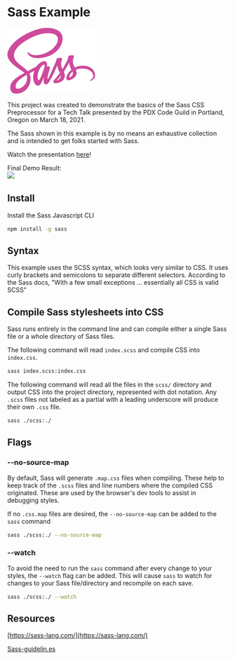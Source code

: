 # Sass Example

<img src="https://raw.githubusercontent.com/keegangood/sass_talk/master/sass-logo.png" width=200/>

This project was created to demonstrate the basics of the Sass CSS Preprocessor for a Tech Talk presented by the PDX Code Guild in Portland, Oregon on March 18, 2021.

The Sass shown in this example is by no means an exhaustive collection and is intended to get folks started with Sass.

Watch the presentation [here](https://www.youtube.com/watch?v=RhX2rb10AC4)!

Final Demo Result:
<br/>
<img src="/sass-demo.gif" width=800>

## Install

Install the Sass Javascript CLI

```bash
npm install -g sass
```

## Syntax

This example uses the SCSS syntax, which looks very similar to CSS. It uses curly brackets and semicolons to separate different selectors. According to the Sass docs, "With a few small exceptions ... essentially all CSS is valid SCSS"

## Compile Sass stylesheets into CSS

Sass runs entirely in the command line and can compile either a single Sass file or a whole directory of Sass files.

The following command will read `index.scss` and compile CSS into `index.css`.

```bash
sass index.scss:index.css
```

The following command will read all the files in the `scss/` directory and output CSS into the project directory, represented with dot notation. Any `.scss` files not labeled as a partial with a leading underscore will produce their own `.css` file.

```bash
sass ./scss:./
```

## Flags

### --no-source-map

By default, Sass will generate `.map.css` files when compiling. These help to keep track of the `.scss` files and line numbers where the compiled CSS originated. These are used by the browser's dev tools to assist in debugging styles.

If no `.css.map` files are desired, the `--no-source-map` can be added to the `sass` command

```bash
sass ./scss:./ --no-source-map
```

### --watch

To avoid the need to run the `sass` command after every change to your styles, the `--watch` flag can be added. This will cause `sass` to watch for changes to your Sass file/directory and recompile on each save.

```bash
sass ./scss:./ --watch
```

## Resources
[https://sass-lang.com/](https://sass-lang.com/)

[Sass-guidelin.es](https://sass-lang.com/)
